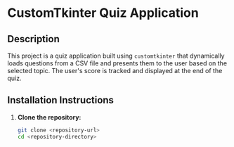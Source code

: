 # CustomTkinter Quiz Application

## Description
This project is a quiz application built using `customtkinter` that dynamically loads questions from a CSV file and presents them to the user based on the selected topic. The user's score is tracked and displayed at the end of the quiz.

## Installation Instructions
1. **Clone the repository:**
   ```bash
   git clone <repository-url>
   cd <repository-directory>
